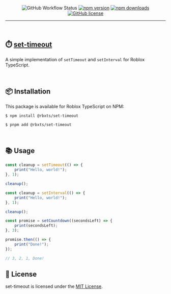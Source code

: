 <div align="center">

![GitHub Workflow Status](https://img.shields.io/github/actions/workflow/status/littensy/set-timeout/ci.yml?branch=master&style=for-the-badge&logo=github)
[![npm version](https://img.shields.io/npm/v/@rbxts/set-timeout.svg?style=for-the-badge&logo=npm)](https://www.npmjs.com/package/@rbxts/set-timeout)
[![npm downloads](https://img.shields.io/npm/dt/@rbxts/set-timeout.svg?style=for-the-badge&logo=npm)](https://www.npmjs.com/package/@rbxts/set-timeout)
[![GitHub license](https://img.shields.io/github/license/littensy/set-timeout?style=for-the-badge)](LICENSE.md)

</div>

---

&nbsp;

## ⏱️ [set-timeout](https://npmjs.com/package/@rbxts/set-timeout)

A simple implementation of `setTimeout` and `setInterval` for Roblox TypeScript.

&nbsp;

## 📦 Installation

This package is available for Roblox TypeScript on NPM:

```console
$ npm install @rbxts/set-timeout
```

```console
$ pnpm add @rbxts/set-timeout
```

&nbsp;

## 📚 Usage

```ts
const cleanup = setTimeout(() => {
	print("Hello, world!");
}, 1);

cleanup();
```

```ts
const cleanup = setInterval(() => {
	print("Hello, world!");
}, 1);

cleanup();
```

```ts
const promise = setCountdown((secondsLeft) => {
	print(secondsLeft);
}, 3);

promise.then(() => {
	print("Done!");
});

// 3, 2, 1, Done!
```

## 📝 License

set-timeout is licensed under the [MIT License](LICENSE.md).
